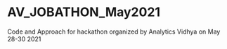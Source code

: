 # AV_JOBATHON_May2021
Code and Approach for hackathon organized by Analytics Vidhya on May 28-30 2021
